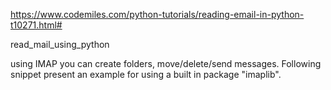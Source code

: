 https://www.codemiles.com/python-tutorials/reading-email-in-python-t10271.html#


read_mail_using_python

using IMAP you can create folders, move/delete/send messages. Following snippet present an example for using a built in package "imaplib". 
